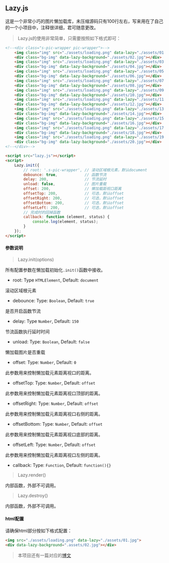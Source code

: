 ## Lazy.js

这是一个非常小巧的图片懒加载库，未压缩源码只有100行左右，写来用在了自己的一个小项目中，注释很详细，君可随意更改。

> Lazy.js的使用非常简单，只需要按照如下格式即可：

```html
<!--<div class="s-pic-wrapper pic-wrapper">-->
    <img class="img" src="./assets/loading.png" data-lazy="./assets/01.jpg">
    <div class="bg-img" data-lazy-background="./assets/02.jpg"></div>
    <img class="img" src="./assets/loading.png" data-lazy="./assets/03.jpg">
    <div class="bg-img" data-lazy-background="./assets/04.jpg"></div>
    <img class="img" src="./assets/loading.png" data-lazy="./assets/05.jpg">
    <div class="bg-img" data-lazy-background="./assets/06.jpg"></div>
    <img class="img" src="./assets/loading.png" data-lazy="./assets/07.jpg">
    <div class="bg-img" data-lazy-background="./assets/08.jpg"></div>
    <img class="img" src="./assets/loading.png" data-lazy="./assets/09.jpg">
    <div class="bg-img" data-lazy-background="./assets/10.jpg"></div>
    <img class="img" src="./assets/loading.png" data-lazy="./assets/11.jpg">
    <div class="bg-img" data-lazy-background="./assets/12.jpg"></div>
    <img class="img" src="./assets/loading.png" data-lazy="./assets/13.jpg">
    <div class="bg-img" data-lazy-background="./assets/14.jpg"></div>
    <img class="img" src="./assets/loading.png" data-lazy="./assets/15.jpg">
    <div class="bg-img" data-lazy-background="./assets/16.jpg"></div>
    <img class="img" src="./assets/loading.png" data-lazy="./assets/17.jpg">
    <div class="bg-img" data-lazy-background="./assets/18.jpg"></div>
    <img class="img" src="./assets/loading.png" data-lazy="./assets/19.jpg">
    <div class="bg-img" data-lazy-background="./assets/20.jpg"></div>
<!--</div>-->

<script src="lazy.js"></script>
<script>
    Lazy.init({
        // root: '.s-pic-wrapper', // 滚动区域根元素，默认document
        debounce: true,            // 函数节流
        delay: 200,                // 节流延时
        unload: false,             // 图片重载
        offset: 200,               // 懒加载距视口距离
        offsetTop: 200,            // 可选，默认offset
        offsetRight: 200,          // 可选，默认offset
        offsetBottom: 200,         // 可选，默认offset
        offsetLeft: 200,           // 可选，默认offset
        // 完成时的回掉函数
        callback: function (element, status) {
            console.log(element, status);
        }
    });
</script>
```

#### 参数说明

> Lazy.init(options)

所有配置参数在懒加载初始化`.init()`函数中接收。

* root: Type `HTMLElement`, Default: `document`

滚动区域根元素

* debounce: Type: `Boolean`, Default: `true`

是否开启函数节流

* delay: Type `Number`, Default: `150`

节流函数执行延时时间

* unload: Type: `Boolean`, Default: `false`

懒加载图片是否重载

* offset: Type: `Number`, Default: `0`

此参数用来控制懒加载元素距离视口的距离。

* offsetTop: Type: `Number`, Default: `offset`
   
此参数用来控制懒加载元素距离视口顶部的距离。

* offsetRight: Type: `Number`, Default: `offset`
   
此参数用来控制懒加载元素距离视口右侧的距离。

* offsetBottom: Type: `Number`, Default: `offset`
   
此参数用来控制懒加载元素距离视口底部的距离。

* offsetLeft: Type: `Number`, Default: `offset`
   
此参数用来控制懒加载元素距离视口左侧的距离。

* callback: Type: `Function`, Default: `function(){}`

> Lazy.render()

内部函数，外部不可调用。

> Lazy.destroy()

内部函数，外部不可调用。

#### html配置

请确保html部分按如下格式配置：

```html
<img src="./assets/loading.png" data-lazy="./assets/01.jpg">
<div data-lazy-background=".assets/02.jpg"></div>
```

> 本项目还有一篇对应的[博文](https://github.com/uninge/blog-post/tree/master/lazy)

